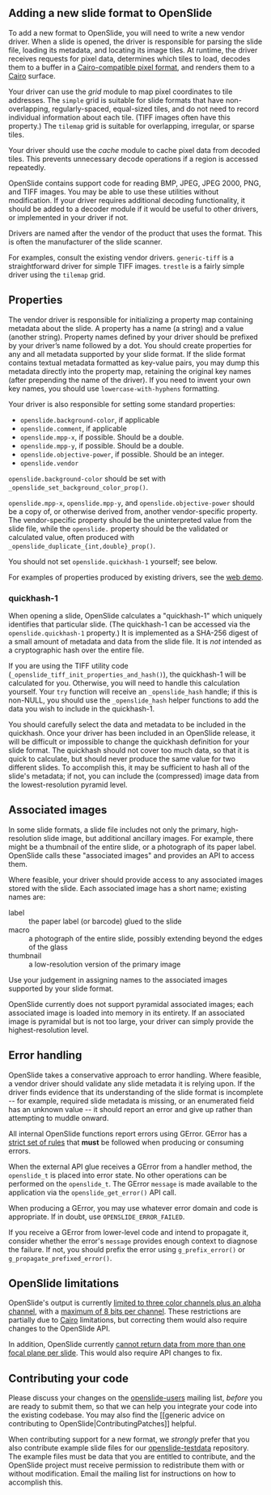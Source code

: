 Adding a new slide format to OpenSlide
--------------------------------------

To add a new format to OpenSlide, you will need to write a new vendor driver.  When a slide is opened, the driver is responsible for parsing the slide file, loading its metadata, and locating its image tiles.  At runtime, the driver receives requests for pixel data, determines which tiles to load, decodes them to a buffer in a [Cairo-compatible pixel format](http://cairographics.org/manual/cairo-Image-Surfaces.html#cairo-format-t), and renders them to a [Cairo](http://cairographics.org/) surface.

Your driver can use the *grid* module to map pixel coordinates to tile addresses.  The `simple` grid is suitable for slide formats that have non-overlapping, regularly-spaced, equal-sized tiles, and do not need to record individual information about each tile.  (TIFF images often have this property.)  The `tilemap` grid is suitable for overlapping, irregular, or sparse tiles.

Your driver should use the *cache* module to cache pixel data from decoded tiles.  This prevents unnecessary decode operations if a region is accessed repeatedly.

OpenSlide contains support code for reading BMP, JPEG, JPEG 2000, PNG, and TIFF images.  You may be able to use these utilities without modification.  If your driver requires additional decoding functionality, it should be added to a decoder module if it would be useful to other drivers, or implemented in your driver if not.

Drivers are named after the vendor of the product that uses the format.  This is often the manufacturer of the slide scanner.

For examples, consult the existing vendor drivers.  `generic-tiff` is a straightforward driver for simple TIFF images.  `trestle` is a fairly simple driver using the `tilemap` grid.

Properties
----------

The vendor driver is responsible for initializing a property map containing metadata about the slide.  A property has a name (a string) and a value (another string).  Property names defined by your driver should be prefixed by your driver’s name followed by a dot.  You should create properties for any and all metadata supported by your slide format.  If the slide format contains textual metadata formatted as key-value pairs, you may dump this metadata directly into the property map, retaining the original key names (after prepending the name of the driver).  If you need to invent your own key names, you should use `lowercase-with-hyphens` formatting.

Your driver is also responsible for setting some standard properties:

* `openslide.background-color`, if applicable
* `openslide.comment`, if applicable
* `openslide.mpp-x`, if possible.  Should be a double.
* `openslide.mpp-y`, if possible.  Should be a double.
* `openslide.objective-power`, if possible.  Should be an integer.
* `openslide.vendor`

`openslide.background-color` should be set with `_openslide_set_background_color_prop()`.

`openslide.mpp-x`, `openslide.mpp-y`, and `openslide.objective-power` should be a copy of, or otherwise derived from, another vendor-specific property.  The vendor-specific property should be the uninterpreted value from the slide file, while the `openslide.` property should be the validated or calculated value, often produced with `_openslide_duplicate_{int,double}_prop()`.

You should not set `openslide.quickhash-1` yourself; see below.

For examples of properties produced by existing drivers, see the [web demo](http://openslide.org/demo/).

### quickhash-1

When opening a slide, OpenSlide calculates a "quickhash-1" which uniquely identifies that particular slide.  (The quickhash-1 can be accessed via the `openslide.quickhash-1` property.)  It is implemented as a SHA-256 digest of a small amount of metadata and data from the slide file.  It is *not* intended as a cryptographic hash over the entire file.

If you are using the TIFF utility code (`_openslide_tiff_init_properties_and_hash()`), the quickhash-1 will be calculated for you.  Otherwise, you will need to handle this calculation yourself.  Your `try` function will receive an `_openslide_hash` handle; if this is non-NULL, you should use the `_openslide_hash` helper functions to add the data you wish to include in the quickhash-1.

You should carefully select the data and metadata to be included in the quickhash.  Once your driver has been included in an OpenSlide release, it will be difficult or impossible to change the quickhash definition for your slide format.  The quickhash should not cover too much data, so that it is quick to calculate, but should never produce the same value for two different slides.  To accomplish this, it may be sufficient to hash all of the slide's metadata; if not, you can include the (compressed) image data from the lowest-resolution pyramid level.

Associated images
-----------------

In some slide formats, a slide file includes not only the primary, high-resolution slide image, but additional ancillary images.  For example, there might be a thumbnail of the entire slide, or a photograph of its paper label.  OpenSlide calls these "associated images" and provides an API to access them.

Where feasible, your driver should provide access to any associated images stored with the slide.  Each associated image has a short name; existing names are:

<dl>
<dt>label
<dd>the paper label (or barcode) glued to the slide
<dt>macro
<dd>a photograph of the entire slide, possibly extending beyond the edges of the glass
<dt>thumbnail
<dd>a low-resolution version of the primary image
</dl>

Use your judgement in assigning names to the associated images supported by your slide format.

OpenSlide currently does not support pyramidal associated images; each associated image is loaded into memory in its entirety.  If an associated image is pyramidal but is not too large, your driver can simply provide the highest-resolution level.

Error handling
--------------

OpenSlide takes a conservative approach to error handling.  Where feasible, a vendor driver should validate any slide metadata it is relying upon.  If the driver finds evidence that its understanding of the slide format is incomplete -- for example, required slide metadata is missing, or an enumerated field has an unknown value -- it should report an error and give up rather than attempting to muddle onward.

All internal OpenSlide functions report errors using GError.  GError has a [strict set of rules](http://developer.gnome.org/glib/stable/glib-Error-Reporting.html#glib-Error-Reporting.description) that **must** be followed when producing or consuming errors.

When the external API glue receives a GError from a handler method, the `openslide_t` is placed into error state.  No other operations can be performed on the `openslide_t`.  The GError `message` is made available to the application via the `openslide_get_error()` API call.

When producing a GError, you may use whatever error domain and code is appropriate.  If in doubt, use `OPENSLIDE_ERROR_FAILED`.

If you receive a GError from lower-level code and intend to propagate it, consider whether the error's `message` provides enough context to diagnose the failure.  If not, you should prefix the error using `g_prefix_error()` or `g_propagate_prefixed_error()`.

OpenSlide limitations
---------------------

OpenSlide's output is currently [limited to three color channels plus an alpha channel](https://github.com/openslide/openslide/issues/42), with a [maximum of 8 bits per channel](https://github.com/openslide/openslide/issues/41).  These restrictions are partially due to [Cairo](http://cairographics.org/) limitations, but correcting them would also require changes to the OpenSlide API.

In addition, OpenSlide currently [cannot return data from more than one focal plane per slide](https://github.com/openslide/openslide/issues/31).  This would also require API changes to fix.

Contributing your code
----------------------

Please discuss your changes on the [openslide-users](http://lists.andrew.cmu.edu/mailman/listinfo/openslide-users/) mailing list, *before* you are ready to submit them, so that we can help you integrate your code into the existing codebase.  You may also find the [[generic advice on contributing to OpenSlide|ContributingPatches]] helpful.

When contributing support for a new format, we *strongly* prefer that you also contribute example slide files for our [openslide-testdata](http://openslide.cs.cmu.edu/download/openslide-testdata/) repository.  The example files must be data that you are entitled to contribute, and the OpenSlide project must receive permission to redistribute them with or without modification.  Email the mailing list for instructions on how to accomplish this.